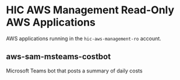 # HIC AWS Management Read-Only AWS Applications

AWS applications running in the `hic-aws-management-ro` account.

## aws-sam-msteams-costbot

Microsoft Teams bot that posts a summary of daily costs
